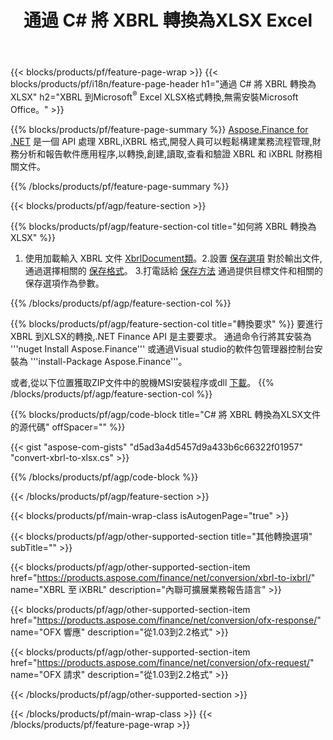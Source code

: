 ﻿---
title: 通過 C# 將 XBRL 轉換為XLSX Excel
description: XBRL 到Excel XLSX C# 轉換的示例代碼。 使用 API 示例代碼將批處理 XBRL 文件轉換為基於 .NET 的應用程序中的XLSX。 
url: /zh-hant/net/conversion/xbrl-to-xlsx/
family: finance
platformtag: net
feature: conversion
informat: XBRL
outformat: XLSX
otherformats: iXBRL
---
{{< blocks/products/pf/feature-page-wrap >}}
{{< blocks/products/pf/i18n/feature-page-header h1="通過 C# 將 XBRL 轉換為XLSX" h2="XBRL 到Microsoft<sup>®</Sup> Excel XLSX格式轉換,無需安裝Microsoft Office。" >}}

{{% blocks/products/pf/feature-page-summary %}}
[Aspose.Finance for .NET](https://products.aspose.com/finance/net/) 是一個 API 處理 XBRL,iXBRL 格式,開發人員可以輕鬆構建業務流程管理,財務分析和報告軟件應用程序,以轉換,創建,讀取,查看和驗證 XBRL 和 iXBRL 財務相關文件。 

{{% /blocks/products/pf/feature-page-summary %}}

{{< blocks/products/pf/agp/feature-section >}}

{{% blocks/products/pf/agp/feature-section-col title="如何將 XBRL 轉換為XLSX" %}}
1. 使用加載輸入 XBRL 文件 [XbrlDocument類](https://apireference.aspose.com/finance/net/aspose.finance.xbrl/xbrldocument)。2.設置 [保存選項](https://apireference.aspose.com/finance/net/aspose.finance.xbrl/saveoptions) 對於輸出文件,通過選擇相關的 [保存格式](https://apireference.aspose.com/finance/net/aspose.finance.xbrl/saveformat)。
3.打電話給 [保存方法](https://apireference.aspose.com/finance/net/aspose.finance.xbrl.xbrldocument/save/methods/2) 通過提供目標文件和相關的保存選項作為參數。

{{% /blocks/products/pf/agp/feature-section-col %}}

{{% blocks/products/pf/agp/feature-section-col title="轉換要求" %}}
要進行 XBRL 到XLSX的轉換,.NET Finance API 是主要要求。 通過命令行將其安裝為 '''nuget Install Aspose.Finance''' 或通過Visual studio的軟件包管理器控制台安裝為 '''install-Package Aspose.Finance'''。

或者,從以下位置獲取ZIP文件中的脫機MSI安裝程序或dll [下載](https://downloads.aspose.com/finance/net)。
{{% /blocks/products/pf/agp/feature-section-col %}}

{{% blocks/products/pf/agp/code-block title="C# 將 XBRL 轉換為XLSX文件的源代碼" offSpacer="" %}}

{{< gist "aspose-com-gists" "d5ad3a4d5457d9a433b6c66322f01957" "convert-xbrl-to-xlsx.cs" >}}

{{% /blocks/products/pf/agp/code-block %}}

{{< /blocks/products/pf/agp/feature-section >}}

{{< blocks/products/pf/main-wrap-class isAutogenPage="true" >}}

{{< blocks/products/pf/agp/other-supported-section title="其他轉換選項" subTitle="" >}}

{{< blocks/products/pf/agp/other-supported-section-item href="https://products.aspose.com/finance/net/conversion/xbrl-to-ixbrl/" name="XBRL 至 iXBRL" description="內聯可擴展業務報告語言" >}}

{{< blocks/products/pf/agp/other-supported-section-item href="https://products.aspose.com/finance/net/conversion/ofx-response/" name="OFX 響應" description="從1.03到2.2格式" >}}

{{< blocks/products/pf/agp/other-supported-section-item href="https://products.aspose.com/finance/net/conversion/ofx-request/" name="OFX 請求" description="從1.03到2.2格式" >}}

{{< /blocks/products/pf/agp/other-supported-section >}}

{{< /blocks/products/pf/main-wrap-class >}}
{{< /blocks/products/pf/feature-page-wrap >}}